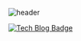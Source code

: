 ![header](https://capsule-render.vercel.app/api?type=soft&color=ffffff&text=Hi,%20this%20is%20Jihyun.&fontColor=414141&animation=twinkling)

[![Tech Blog Badge](http://img.shields.io/badge/-Tech%20blog-black?style=flat-square&logo=tvtime&link=https://hyun222.tistory.com)](https://hyun222.tistory.com)<br><br>
